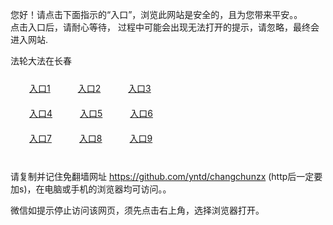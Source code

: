 您好！请点击下面指示的“入口”，浏览此网站是安全的，且为您带来平安。。 <br/>
点击入口后，请耐心等待， 过程中可能会出现无法打开的提示，请忽略，最终会进入网站. </br>

法轮大法在长春<br/>
<div style="padding:10px"><a style="margin:20px" target="_blank" href="https://dimawhday5akx.cloudfront.net/2Qpsp?lswviei" id="ccLink1" rel="nofollow">入口1</a> <a target="_blank" style="margin:20px" href="https://d1xsj8kd6yy29c.cloudfront.net/2Qpsp?nxgzlys" id="ccLink2" rel="nofollow">入口2</a> <a style="margin:20px" target="_blank" href="https://d3dz6uuzu7bck9.cloudfront.net/2Qpsp?xllsjavw" id="ccLink3" rel="nofollow">入口3</a></div>

<div style="padding:10px" ><a style="margin:20px" target="_blank" href="https://dimawhday5akx.cloudfront.net/2Qpsp?lswviei" id="ccLink4" rel="nofollow">入口4</a> <a style="margin:20px" href="https://d1xsj8kd6yy29c.cloudfront.net/2Qpsp?nxgzlys" target="_blank" id="ccLink5" rel="nofollow">入口5</a> <a style="margin:20px" href="https://d3dz6uuzu7bck9.cloudfront.net/2Qpsp?xllsjavw" target="_blank" id="ccLink6" rel="nofollow">入口6</a></div>

<div style="padding:10px"><a style="margin:20px" target="_blank" href="https://dimawhday5akx.cloudfront.net/2Qpsp?lswviei" id="ccLink7" rel="nofollow">入口7</a> <a style="margin:20px" href="https://d1xsj8kd6yy29c.cloudfront.net/2Qpsp?nxgzlys" target="_blank" id="ccLink8" rel="nofollow">入口8</a> <a style="margin:20px" target="_blank" href="https://d3dz6uuzu7bck9.cloudfront.net/2Qpsp?xllsjavw" id="ccLink9" rel="nofollow">入口9</a></div>

<br/>



请复制并记住免翻墙网址 https://github.com/yntd/changchunzx (http后一定要加s)，在电脑或手机的浏览器均可访问。。<br/>

微信如提示停止访问该网页，须先点击右上角，选择浏览器打开。
